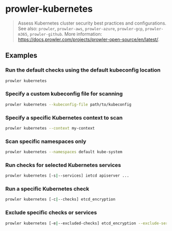 # prowler-kubernetes

> Assess Kubernetes cluster security best practices and configurations. See also: `prowler`, `prowler-aws`, `prowler-azure`, `prowler-gcp`, `prowler-m365`, `prowler-github`. More information: <https://docs.prowler.com/projects/prowler-open-source/en/latest/>.

## Examples

### Run the default checks using the default kubeconfig location

```bash
prowler kubernetes
```

### Specify a custom kubeconfig file for scanning

```bash
prowler kubernetes --kubeconfig-file path/to/kubeconfig
```

### Specify a specific Kubernetes context to scan

```bash
prowler kubernetes --context my-context
```

### Scan specific namespaces only

```bash
prowler kubernetes --namespaces default kube-system
```

### Run checks for selected Kubernetes services

```bash
prowler kubernetes [-s|--services] ietcd apiserver ...
```

### Run a specific Kubernetes check

```bash
prowler kubernetes [-c|--checks] etcd_encryption
```

### Exclude specific checks or services

```bash
prowler kubernetes [-e|--excluded-checks] etcd_encryption --exclude-services ietcd apiserver ...
```
